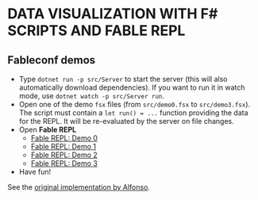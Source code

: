 # DATA VISUALIZATION WITH F# SCRIPTS AND FABLE REPL
## Fableconf demos

- Type `dotnet run -p src/Server` to start the server (this will also automatically download dependencies). If you want to run it in watch mode, use `dotnet watch -p src/Server run`.
- Open one of the demo `fsx` files (from `src/demo0.fsx` to `src/demo3.fsx`). The script must contain a `let run() = ...` function providing the data for the REPL. It will be re-evaluated by the server on file changes.
- Open **Fable REPL**
    - [Fable REPL: Demo 0](http://fable.io/repl2/#?code=LYewJgrgNgpgBAEQIYBckDUCWBnCSqYBeqmIAdgFAUgAOMZcAygJ7YozDV0MBiSARrAB0ABRAB3GACcRSAMYBrLvTh9BMIQGEQUmMt4Dh23UIBS2AJJl2U2vtWGNF4DR0p7AUSjAcAC0-efkIASjDy7rQqasKhcr5IUijY9tEasfGJ2KK2NMmRvNDASBSgkLBwwXAAvA7qQgASMFB0Ulmh4SXg0PAi1RXZtMkUAPTDcAAqvvD0YK6Y1nBzCzS2AG6YYPMA5nAoU3BgqEhwSGRgcL4ScCAAZuwMYCBwks+nKLtPNNBQcJjusO8ANoAHgAMn9pPgAHwAXTgAFVgqC+gAiXwoFA0ABcowADEJ8YSsQAOXHEgCsKIoALgIPBNmhcIQAEFxsyAPo8DzjTT1dmMDyadkWABy4w8wXQzORNQAzFRRnAALIAeQQHlBFBQzDoyvATWqFDgxrgAG9EEcsdd+AArOAAXyo2t1SuwOyqRpNAB9VDAUHFkGhPcafTw-XFQthXGRsPBbhUYLgoChgSBbQAaOAwAAeZChCrG8JELPF1L9cBu4d8gaQmmA5wAFABKQ0muA0rZ+mtwZt9FYgHyxs3Btvtv0AQjguij5CHNTD-t8Qkri4RSNpMJHbYBk5t2HIfWn0djQj35GbW5NuhQECkDDPlDbjrbdbAQluIlsg-gnZQ3Yvo4mg2KoKHAUJQr6i6RseMBNpexoNh4Ui2FIYEQQuEaJjBcFlu88x-D2LYem25rdjU-AgNmtJel6cL2pmK4Bkcr4XrhcAQDQhzsD2wBulirpbC2DalE0-H6lAREjkUq68Ts4h-P4bahlW3YALT5oBxoiVADEqcx9asUpkGYTOMbwNOcDqfBcDSXEU6Js8CnWT6IEHEclkQea2mOXsFpoH0XHHPRcCvkIZDkHomlwD6SEoTZboedZbYAEK2OIsZSEIciziAwjSHFslJSa2mZqF4VkHobG6Gc0jJQkmgZO8gWtia-D1Y1tLWQ1CQoA0MCYFs6JwLKuKEl1jVCAA6hsvkACyjQS409UI3aBSOcKAtZ2ZINmOC0poPWJpgpwrUcADSMDMHAKLZiiG2blFzA7XtgL3dZKAgLlKCYDQG6vdZciHdgx1kAA4lIGx-Q9mltahgIHYkR0nTWF1XSizAogA3HAIhCDwmBQD8KIAMTEsScgAIxk3dG7rVQNLrDA4g8eJVpKuJLabFGqB2cRJrBEImyrButJwNZjRIJsZBbEIvgUyLgIC2wqEopNTTZcA8AfbU5TrLg+BECQ5B3VQUXVWAtXtT1cDjuO2mnUGbabiMYzMjQNAUJ+IBbFISDAEIwAKF7Pt+78ZAERxXHwIz4gUF6EHB77-vyXsjAQPw2ByBDNDfQeDY3BADDAIl27lrxfQlhyXI8nyApCqK4qStKcAAFRwBTo24iOgIFw8OA0DzvgeXApiMEIsYoFYNirPgPa94Rw9cwPq4YdWRwtuX8e-Fs4W6DCcFb4nftCCnvjtHI7wok0g6+KpSDu1Sh+2CH-tSIXQA&html=DwCwLgtgNgfAUAAlAUwIYBN4O0iyyoLhgAOAtMgI4CuAlgG4C8A5AMID2AdmMt2QCoBPEsmYIAxlx7cWPAB5gA9OGgBuCSFQAnAM75G1MADMyADmZYcwHeK20SYCVvY6d7OwHNanBDq3jGACJiEh0ALkVFak4SAGsPADpJCEUtNHEwAAEARgA2KIh0VPSwBJJndGoM2i4EiG8EgCsdQJhgRRs7B0tsa1t7R1sXN09vX38gkPDI6LjE5OLUDLJ0dggc-OpCxeXViDKKqrAazjqG5tb2zoH4Pq7B51d3Wi8fPwDgsFJpqJj4pLWinK7HIYGEyB0OQArAl8sDQeCdGdThc2h1+t1EEhrg4nMNnq9xh8phFfnMASk0uJNFowJDsgkAMwJbIFIoAJWQ1O0dORTRaaJxYBgAEgscAoN5Ygg0lAgjowVAISBkPhAkQ0kZJl9QqTxOhOM0klB2NR0EYoNpkBTFKhGqg5IpJQAjHSKZ3UKAQVCKAAMCQA7CzFOJXO7Pd6+aGWghFD0JVKZcg5YEFYIlToVWqNcgtZ9vnqDUbxCazRarTa7Q6nbRXYojFIyKgAO4QtbIRQAFkDCV9IbDDb4LbbeCjrnVcbg7RVGCwwGd7HQggkltcQVQJHIkm4qG8yC0rSxvXQDAQtHQQWT9UzTc36pLqDXgSvtBvG5Il0UJ-ot3di8Ec7KJAsBAA&css=Q)
    - [Fable REPL: Demo 1](http://fable.io/repl2/#?code=LYewJgrgNgpgBAEQIYBckDUCWBnCSqYBeqmIAdgFAUgAOMZcAygJ7YozDV0MBiSARrAB0ABRAB3GACcRSAMYBrLvTh9BMIQGEQUmMt4Dh23UIBS2AJJl2U2vtWGNF4DR0p7AUSjAcAC0-efkIASjDy7rQqasKhcr5IUijY9tEasfGJ2KK2NMmRvNDASBSgkLBwwXAAvA7qQgASMFB0Ulmh4SXg0PAi1RXZtMkUAPTDcAAqvvD0YK6Y1nBzCzS2AG6YYPMA5nAoU3BgqEhwSGRgcL4ScCAAZuwMYCBwks+nKLtPNNBQcJjusO8ANoAHgAMn9pPgAHwAXTgAFVgqC+gAiXwoFA0ABcowADEJ8YSsQAOXHEgCsKIoALgIPBNmhcIQAEFxsyAPo8DzjTT1dmMDyadkWABy4w8wXQzORNQAzFRRnAALIAeQQHlBFBQzDoyvATWqFDgxrgAG9EEcsdd+AArOAAXyo2t1SuwOyqRpNAB9VDAUHFkGhPcafTw-XFQthXGRsPBbhUYLgoChgSBbQAaOAwAAeZChCrG8JELPF1L9cBu4d8gaQmmA5wAFABKQ0muA0rZ+mtwZt9FYgHyxs3Btvtv0AQjguij5CHNTD-t8Qkri4RSNpMJHbYBk5t2HIfWn0djQj35GbW5NuhQECkDDPlDbjrbdbAQluIlsg-gnZQ3Yvo4mg2KoKHAUJQr6i6RseMBNpexoNh4Ui2FIYEQQuEaJjBcFlu88x-D2LYem25rdjU-AgNmtJel6cL2pmK4Bkcr4XrhcAQDQhzsD2wBulirpbC2DalE0-H6lAREjkUq68Ts4h-P4bahlW3YALT5oBxoiVADEqcx9asUpkGYTOMbwNOcDqfBcDSXEU6Js8CnWT6IEHEclkQea2mOXsFpoH0XHHPRcCvkIZDkHomlwD6SEoTZboedZbYAEK2OIsZSEIciziAwjSHFslJSa2mZqF4VkHobG6Gc0jJQkmgZO8gWtia-D1Y1tLWQ1CQoEIADqGy+aS+JdY1DQwJgWzonAAAsuIjVF3WJEI3aBSOcKAtZ2ZINmOC0poPWJpgpwrUcADSMDMHAKLzGA9BoCgpBkCiG2blFzA7XtgIwt91mwJ2Zwbr9UUoCAuWPTQQNvZpciHdgx1kAA4lIGy0nAIhCIwKC2AoMDINgGRSEgV0orKcCUnAP3Q4BbWoYCB2JEdJ01hdJPYPgCTMCiADc6NCDwmBQD8KIAMTEgATLDACcYAvRu61UDS6wwOIPHiVaSriS2mxRqgdnESawRCJsqwbmj1mNEgmxkFsQi+AAjGbgJG2wqEoowHNSFdpznGg-DYMMutyImL1UFF1V3VIdVSEt7zjuO2mnUGbabiMYzMjQNAUJ+IBbETwBCMACg53nSDAL8ZAERxXHwMr4gUF6EEl-nQjyXsjAQP7cgozQj0Hg2NwQAw5dWdu5a8X0JYclyPJ8gKQqiuKkrSnAABUcD2-NuIjoCg8PDgNB674HlwKYjBCLGKBWDYqz4D2e+ESfOuH6uGHVkcLYT43vxbOFugwnBb+zcy6twUu0OQ7wURNEHL4VSSBM5UiAbYUuBcpBDyAA&html=DwCwLgtgNgfAUAAlAUwIYBN4O0iyyoLhgAOAtMgI4CuAlgG4C8A5AMID2AdmMt2QCoBPEsmYIAxlx7cWPAB5gA9OGgBuCSFQAnAM75G1MADMyADmZYcwHeK20SYCVvY6d7OwHNanBDq3jGACJiEh0ALkVFak4SAGsPADpJCEUtNHEwAAEARgA2KIh0VPSwBJJndGoM2i4EiG8EgCsdQJhgRRs7B0tsa1t7R1sXN09vX38gkPDI6LjE5OLUDLJ0dggc-OpCxeXViDKKqrAazjqG5tb2zoH4Pq7B51d3Wi8fPwDgsFJpqJj4pLWinK7HIYGEyB0OQArAl8sDQeCdGdThc2h1+t1EEhrg4nMNnq9xh8phFfnMASk0uJNFowJDsgkAMwJbIFIoAJWQ1O0dORTRaaJxYBgAEgscAoN5Ygg0lAgjowVAISBkPhAkQ0kZJl9QqTxOhOM0klB2NR0EYoNpkBTFKhGqg5IpJQAjHSKZ3UKAQVCKAAMCQA7CzFOJXO7Pd6+aGWghFD0JVKZcg5YEFYIlToVWqNcgtZ9vnqDUbxCazRarTa7Q6nbRXYojFIyKgAO4QtbIRQAFkDCV9IbDDb4LbbeCjrnVcbg7RVGCwwGd7HQggkltcQVQJHIkm4qG8yC0rSxvXQDAQtHQQWT9UzTc36pLqDXgSvtBvG5Il0UJ-ot3di8Ec7KJAsBAA&css=Q)
    - [Fable REPL: Demo 2](http://fable.io/repl2/#?code=LYewJgrgNgpgBAEQIYBckDUCWBnCSqYBeqmIAdgFAUgAOMZcAygJ7YozDV0MBiSARrAB0ABRAB3GACcRSAMYBrLvTh9BMIQGEQUmMt4Dh23UIBS2AJJl2U2vtWGNF4DR0p7AUSjAcAC0-efkIASjDy7rQqasKhcr5IUijY9tEasfGJ2KK2NMmgkLBwwXAAvA7qQgASMFB0Ulmh4RT50PAipUXZtMmRvNDASCn9SEI85CgAgpLYIMB6FAD0C3AAKr7w9GCumNZw27s0tgBumGA7AOZwKOtwYKhIcEhkYHC+EnAgAGbsDGAgcJIAU8UFd-jRoFA4Jh3LAQQBtAA8ABlodJ8AA+AC6cAAqsEkR0AES+FAoGgALiWAAYhDS6eSABxUhkAVkJFFhcERKJsGOxCAmKwmAH0eB4VppKsLGB5NMKLAA5FYeYLoCYEsoAZioSzgAFkAPIIDxIigoZh0fXgGqlChwe1wADeiHu5I+-AAVgBuO0O+0ADTdbCkFw+NBQpEofvtAE0gygQ2RLrQI+QAL5Uc2WvXYS4lX32gA+qhgKDiyDQBbgxZ4pbioWwrjI2HgXyKMFwUBQCJAnoANHAYAAPMjonXLHEiAXKjmluCfOu+CtITTAF4ACgAlLa-ZzzqXl3Atx1DrMcPBHVXd6WAIRwXSN8gtjq1su+IQLt+4-FczFXh2wneHozAwZQPk2LZCMB5Bbv+9q6CgEBSAw0FRg6GZ+quYBCF8Ii2D4z77igh6wdGDrrgaChwOi6Ilm+DYQTAm5wUeHhSLYUjUbRr71h2jHMbOII7NCR7bvmfrOoeZT8CAQ5coWhaYl6cD+h0CrkDAykxmpGlwGmA6fuW9xYbBglwBANB3OwR7ALm5I5uc27rvkNT2daUBiVWAxfrZlziNC-h+jWi6HgAtGOZH2i5UAGSFxlrqZQV0bxj7NvAD5wOFLHeXE94dgCAUscWlG3PcmW0SxElwNFBXXC6aAdFZDz6XAWFCGQGlFXAbEcdVublZVDoAEK2OILZSEIchPiAwjSL1vmDVF7kDm1HVkPMuroBYHgAOqLMseo6PAOyfP8AggBAILpAkSSPCCJJkpSCy6HEN1ZDo5wLGZAxSOcOxXPecD8HAkLiQ6mgZCgQh6gkf0MM6KC0B0KDKTJpKzB0-DKSG5wkh0UjKbA3wdJCGZmbozzSIw+AJMwKLrRDN2lQ1YP2gQDOQ1y2Ww-9LJCHAABMNJwHzcA0ixjOJEIO2nHVABsVLi5FrWQ1UMCYLjIIsorQgS6rh5NVW2JwnALFDkgQ44Fymg3R2mBPEIy4ANIwMwcCEswYT1NoYAwGAhLG3+yvMBbVtwoHLGIzNEY0L+v4sbA+7PHH4csXItvYPbZAAOIhi8cIiEIjAJiACgwMg2AZFISBu4SmpwJqAfx8r7PwHCi2tRnWdCCsFrwIdHWI+tHc24kdsO87rvu9gNNSMwKwCNg7LK36hfF7YZfuwAxAyu8ACxgAyy8r-aa8l2XMtgHVAu68rEctzsbcj13Du99m5AgEPegn-ao-sJnE97gu1rjPKAtNGA0HkB2Y+J8z4b3gISHeAt04AE5-YdzgaXGAl9r630ivfSKrcuY-07mPABZAe59ytIPTqJC-7jwoZPEBs9mBDU-r4GBK9MGb0QZ8T4SBtZUk4crbh2DZa+EFngsigdlZG1kWZE4MBxA2Xcm6Q6vsPK3BwJAr8rNOhnCOCnFiFNfZSGpmAue9MYCSxBDeG80VHZlSNlQfacAJg0BoBQPCIBzjV2AEIYAChvG+KQMAKEZARIWSsvARR4gKCFlosEvxQh-LXEYBAfg2A5AhnDJGI8nwIAMDCVla8IJbIdGnCKMUEopQyjlIqZUqp1RwAAFRwAAIyKypFWOEBTfjaNQLlcKcBTCMCEC2FAVgbBHHwPkwpolypaMbIMiRPElz3G3OUhJUJzgdV0JiZi2ykmhJSQFRocgQSEhqARXwoUkAePZEc2wIT-FSEKUAA&html=DwCwLgtgNgfAUAAlAUwIYBN4O0iyyoLhgAOAtMgI4CuAlgG4C8A5AMID2AdmMt2QCoBPEsmYIAxlx7cWPAB5gA9OGgBuCSFQAnAM75G1MADMyADmZYcwHeK20SYCVvY6d7OwHNanBDq3jGACJiEh0ALkVFak4SAGsPADpJCEUtNHEwAAEARgA2KIh0VPSwBJJndGoM2i4EiG8EgCsdQJhgRRs7B0tsa1t7R1sXN09vX38gkPDI6LjE5OLUDLJ0dggc-OpCxeXViDKKqrAazjqG5tb2zoH4Pq7B51d3Wi8fPwDgsFJpqJj4pLWinK7HIYGEyB0OQArAl8sDQeCdGdThc2h1+t1EEhrg4nMNnq9xh8phFfnMASk0uJNFowJDsgkAMwJbIFIoAJWQ1O0dORTRaaJxYBgAEgscAoN5Ygg0lAgjowVAISBkPhAkQ0kZJl9QqTxOhOM0klB2NR0EYoNpkBTFKhGqg5IpJQAjHSKZ3UKAQVCKAAMCQA7CzFOJXO7Pd6+aGWghFD0JVKZcg5YEFYIlToVWqNcgtZ9vnqDUbxCazRarTa7Q6nbRXYojFIyKgAO4QtbIRQAFkDCV9IbDDb4LbbeCjrnVcbg7RVGCwwGd7HQggkltcQVQJHIkm4qG8yC0rSxvXQDAQtHQQWT9UzTc36pLqDXgSvtBvG5Il0UJ-ot3di8Ec7KJAsBAA&css=Q)
    - [Fable REPL: Demo 3](http://fable.io/repl2/#?code=LYewJgrgNgpgBAEQIYBckDUCWBnCSqYBeqmIAdgFAUgAOMZcAygJ7YozDV0MBiSARrAB0ABRAB3GACcRSAMYBrLvTh9BMIQGEQUmMt4Dh23UIBS2AJJl2U2vtWGNF4DR0p7AUSjAcAC0-efkIASjDy7rQqasKhcr5IUijY9tEasfGJ2KK2NMmgkLBwwXAAvA7qQgASMFB0Ulmh4RT50PAipUXZtMmRvNDASCn9SEI85CgAgpLYIMB6FAD0C3AAKr7w9GCumNZw27s0tgBumGA7AOZwKOtwYKhIcEhkYHC+EnAgAGbsDGAgcJIAU8UFd-jRoFA4Jh3LAQQBtAA8ABlodJ8AA+AC6cAAqsEkR0AES+FAoGgALiWAAYhDS6eSABxUhkAVkJFFhcERKJsGOxCAmKwmAH0eB4VppKsLGB5NMKLAA5FYeYLoCYEsoAZioSzgAFkAPIIDxIigoZh0fXgGqlChwe1wADeiHu5I+-AAVgBuO0O+0ADTdbCkFw+NBQpEofvtAE0gygQ2RLrQI+RfX7GG9xAbuIwQBApHJ4G7+CAQJCU5GAL5Uc2WvXYS4ldNwAA+qhgKDiyDQLfbPE7cVC2FcZGw8C+RRguCgKARIE9ABo4DAAB5kdF9phZnP0PMFosfT5wUvlsOpyiLZY4kQC5UcztwT6D3w9pCaYAvAAUAEpbX7OXOTs3zgX8OkOWYcHgR0WwAzsAEI4F0EdyHHDoBy7XwhGfTDcXxLlMVgh1YUQj0ZgYMpkNHcchDI8hfyI+1dBQAsGDoqMHRrP0PzAIQvhEWwfDQoCUBAhjowdL8DQUOB0XRDtMOHaiYB-RjQI8KRbCkWT5Iwodp2U1SHxBHZoVAv9mz9Z0QLKUtVy5VtW0xL04H9DoFXIGAXJjdzPJczMJF3Mh90LeAyg8sh4CrZccO7e4eIY4y4AgGg7nYUDgEbckG3OP8v3yGpsutKALJbAZcMyy5xGhfw-X7F8QIAWk3CT7QKqAYoa+LP0SuqFP0lCx3gZC4GatTyriJDpwBGq1PbaTbnuUb5LUqy4HambrhdNAOjSh5orgHihDITy5rgDStPWxtltWh0ACFbHEccpCEORUPLDRpEuyrbra4rlyOk7IqoPqAuzXN81Cj5sGWuA1OdDbqq2sGgpCw8yhAbADsB06rzgdALA8AB1PG9R0eAdk+f4BHzEF0gSJJHhBEkyUpBZdDiBmsh0c4FiSgYpHOHYriQk84EhSyHU0DIUCEPUEiFhhnRQWgOhQFzS1JWYOn4FyQ3OEkOikFzYG+DpIRrKhOV0Z5pEYfAEmYFFIulhn1uKxadrOEdUEmyXORoBIkDmGwYbKMrfd8d2wBqIQUYhg94CRqOtzzOYrikCB4Gark4EJbAHakZgVgEbBUchotCRc-PC+YRhA6LMuE9Cqu84LqBHbukBrnLxPCUI0HZngT58DQ5q4Tb2uS-4bAPN7lvq-bx36-kac5+byvF9rrvrnXvcK5gfutwi7P5InmuO6L6fsFbi-l4b6db6Xoud98I-fWCIQziOAiuRbAgXYyz-q1daCthYsiEHAAATDSOAEC4A0jUq7RIQgianC2gANipIgkByDZbVEwAbEELJsFCCQTLIQIE9otmxBPNSq4kCrhwFyTQDNpyYCeJQ+4ABpGAzA87MDCPUbQMcwD9wImpZgjDmFwloQPVqKtywRhoL-WRalYBAWeKo+REk5BsOwBwsgABxEMLw4QiDjgmEACgYDIGwBkKQSB+GEk1HATU4i1HqJ2PAOEv1Dr6MMUIFYFp4BkxOirYGIDuIBM4W+Xh-DA6OJDtILIcIqQ6KiRYxgVibF5wAMQMkKQAFjAAydkUSHRZJyTANBYAtpQLIRU+0rDEjsM4QqYO8BCTX3Ka1ORXjIrAKaS09gBjOHBPrOQbup0mn+NaWMsgXC0DxL2EHZJ9QhBwgAIwZJAVU2wuTCQFKgXogAnGIvx+zrE1PQVHBpfiRltMWR09OhIV6N16RJfpICAE+IeTExZEzQlTIiXoWZjyFlLKQCsxJnTQ6bKgbs1qVzDl5M+CPEhVJPmZMsQcm5dS7mNOGQCoQLyumv2xX6OR9oaESRbC2T+39c4WM0B3bAs9Ol50ECARQhI4C0L8X6O6EAtaLP4CKiJudBWtWFaKoQBoyCsswIoUCnwIAMGFLDb2gdcJfnjvvROcAT4-lUrMkBsqIlaHLDoUCmBjztTjjuDeYUjWeSuOsBgFhsACUwALfhNQ0JepMXwv82JpUSQnp-YMecDRHDRFASE3sEyYHFRePlSKKkWvIEIVNkq6FmplRK7NCqlUqq-GqjVWqcA6smnqp1BqoZ6qHhnLOJrTUFujFmxZ2goA2q-Ha6Osd9XBQPh0NO8AExZ3dSoL1Pq-UrigIG7AwbmChrhh26MkahDRsJNoawIZU3TRVmGFQMw+78vDXALtOai0MHzRu+6t75WKoIGWitcBNU521ZHUCw60bwCbenEei6VImsvUKp9Pa+0DodX+0dZRx1PlHhOj1cBZ0hnnQG+AQbdCrv5euh99ot07oQCAaa4S4BvX3SmkVE7-i9DgGeluF6N0ZoI4RK2j4TgwHEBlYqboyYxxKrcatP7Jb2kZZgH+sihkSSWDbGOUg7oJDwfbFwhR4LwQdSBB1bkHUxjUgpu2tdnYwDwYOyEmntNLW-ZhGhVA8YTBoDQCgAkQDnCSUIYACg3MeeDlCMgZkUppXgNx8QFBWzyV8555OjAIAzzkCGcMkZVXqvWjdOCIJModDvCKMUEopQyjlIqZUqp1RwAAFRwC2dgqkLY4Tvts5NHOphGDbs7FYGwRx8CpYYGBL9oncJ6VfPcP82XItQnOCdXQmJVITei8HIQydGhyBBISGoQlfCNSQM59k83bB+eAEITOZAgA&html=DwCwLgtgNgfAUAAlAUwIYBN4O0iyyoLhgAOAtMgI4CuAlgG4C8A5AMID2AdmMt2QCoBPEsmYIAxlx7cWPAB5gA9OGgBuCSFQAnAM75G1MADMyADmZYcwHeK20SYCVvY6d7OwHNanBDq3jGACJiEh0ALkVFak4SAGsPADpJCEUtNHEwAAEARgA2KIh0VPSwBJJndGoM2i4EiG8EgCsdQJhgRRs7B0tsa1t7R1sXN09vX38gkPDI6LjE5OLUDLJ0dggc-OpCxeXViDKKqrAazjqG5tb2zoH4Pq7B51d3Wi8fPwDgsFJpqJj4pLWinK7HIYGEyB0OQArAl8sDQeCdGdThc2h1+t1EEhrg4nMNnq9xh8phFfnMASk0uJNFowJDsgkAMwJbIFIoAJWQ1O0dORTRaaJxYBgAEgscAoN5Ygg0lAgjowVAISBkPhAkQ0kZJl9QqTxOhOM0klB2NR0EYoNpkBTFKhGqg5IpJQAjHSKZ3UKAQVCKAAMCQA7CzFOJXO7Pd6+aGWghFD0JVKZcg5YEFYIlToVWqNcgtZ9vnqDUbxCazRarTa7Q6nbRXYojFIyKgAO4QtbIRQAFkDCV9IbDDb4LbbeCjrnVcbg7RVGCwwGd7HQggkltcQVQJHIkm4qG8yC0rSxvXQDAQtHQQWT9UzTc36pLqDXgSvtBvG5Il0UJ-ot3di8Ec7KJAsBAA&css=Q)
- Have fun!

See the [original implementation by Alfonso](https://github.com/alfonsogarciacaro/fable-data-viz/).